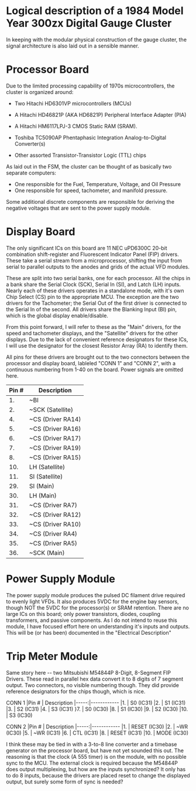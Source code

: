 # Logical description of a 1984 Model Year 300zx Digital Gauge Cluster

In keeping with the modular physical construction of the gauge cluster, the signal architecture is also laid out in a sensible manner.

# Processor Board

Due to the limited processing capability of 1970s microcontrollers, the cluster is organized around:

* Two Hitachi HD6301VP microcontrollers (MCUs)
* A Hitachi HD46821P (AKA HD6821P) Peripheral Interface Adapter (PIA)
* A Hitachi HM6117LPJ-3 CMOS Static RAM (SRAM).
* Toshiba TC5090AP Phentaphasic Integration Analog-to-Digital Converter(s)

* Other assorted Transistor-Transistor Logic (TTL) chips

As laid out in the FSM, the cluster can be thought of as basically two separate computers:

* One responsible for the Fuel, Temperature, Voltage, and Oil Pressure
* One responsible for speed, tachometer, and manifold pressure. 

Some additional discrete components are responsible for deriving the negative voltages that are sent to the power supply module.

# Display Board

The only significant ICs on this board are 11  NEC uPD6300C 20-bit combination shift-register and Fluorescent Indicator Panel (FIP) drivers. 
These take a serial stream from a microprocessor, shifting the input from serial to parallel outputs to the anodes and grids of the actual VFD modules. 

These are split into two serial banks, one for each processor. All the chips in a bank share the Serial Clock (SCK), Serial In (SI), and Latch (LH) inputs. 
Nearly each of these drivers operates in a standalone mode, with it's own Chip Select (CS) pin to the appropriate MCU. 
The exception are the two drivers for the Tachometer; the Serial Out of the first driver is connected to the Serial In of the second. 
All drivers share the Blanking Input (BI) pin, which is the global display enable/disable. 

From this point forward, I will refer to these as the "Main" drivers, for the speed and tachometer displays, and the "Satellite" drivers for the other displays. Due to the lack of convenient reference designators for these ICs, I will use the designator for the closest Resistor Array (RA) to identify them. 

All pins for these drivers are brought out to the two connectors between the processor and display board, lableled "CONN 1" and "CONN 2", with a continuous numbering from 1-40 on the board. Power signals are omitted here.

Pin # | Description
------|------------
1.    | ~BI
2.    | ~SCK (Satellite)
4.    | ~CS (Driver RA14)
5.    | ~CS (Driver RA16)
6.    | ~CS (Driver RA17)
7.    | ~CS (Driver RA19)
8.    | ~CS (Driver RA15)
10.   | LH (Satellite)
11.   | SI (Satellite)
29.   | SI (Main)
30.   | LH (Main)
31.   | ~CS (Driver RA7)
32.   | ~CS (Driver RA12)
33.   | ~CS (Driver RA10)
34.   | ~CS (Driver RA4)
35.   | ~CS (Driver RA5)
36.   | ~SCK (Main)


# Power Supply Module

The power supply module produces the pulsed DC filament drive required to evenly light VFDs. It also produces 5VDC for the engine bay sensors, though NOT the 5VDC for the processor(s) or SRAM retention. 
There are no large ICs on this board; only power transistors, diodes, coupling transformers, and passive components. 
As I do not intend to reuse this module, I have focused effort here on understanding it's inputs and outputs. 
This will be (or has been) documented in the "Electrical Description"

# Trip Meter Module

Same story here -- two Mitsubishi M54844P 8-Digit, 8-Segment FIP Drivers. These read in parallel hex data convert it to 8 digits of 7 segment output. 
Two connectors, no visible numbering though. They did provide reference designators for the chips though, which is nice. 

CONN 1
|Pin # | Description
|-----:|------------
|1.    | S0 (IC31)
|2.    | S1 (IC31)
|3.    | S2 (IC31)
|4.    | S3 (IC31)
}7.    | S0 (IC30)
|8.    | S1 (IC30)
|9.    | S2 (IC30)
|10.   | S3 (IC30)

CONN 2
|Pin # | Description
|-----:|------------
|1.    | RESET (IC30)
|2.    | ~WR (IC30)
|5.    | ~WR (IC31)
|6.    | CTL (IC31)
|8.    | RESET (IC31)
|10.   | MODE (IC30)

I think these may be tied in with a 3-to-8 line converter and a timebase generator on the processor board, but have not yet sounded this out. The reasoning is that the clock (A 555 timer) is on the module, with no possible sync to the MCU. The external clock is required because the M54844P does output multiplexing, but how are the inputs synchronized? It only has to do 8 inputs, because the drivers are placed reset to change the displayed output, but surely some form of sync is needed?
